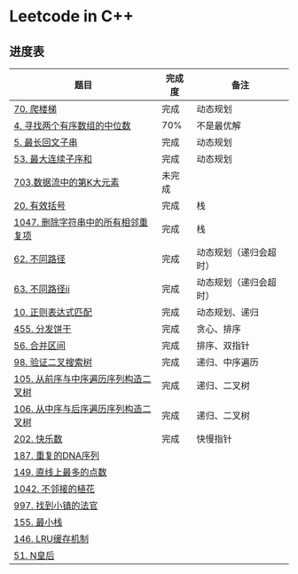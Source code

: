 # Leetcode in C++

## 进度表

| 题目                          | 完成度 | 备注       |
| ----------------------------- | ------ | ---------- |
| [70. 爬楼梯](https://leetcode-cn.com/problems/climbing-stairs)              | 完成   | 动态规划   |
| [4. 寻找两个有序数组的中位数](https://leetcode-cn.com/problems/median-of-two-sorted-arrays) | 70%    | 不是最优解 |
| [5. 最长回文子串](https://leetcode-cn.com/problems/longest-palindromic-substring) | 完成 | 动态规划 |
| [53. 最大连续子序和](https://leetcode-cn.com/problems/maximum-subarray) | 完成 | 动态规划 |
| [703.数据流中的第K大元素](https://leetcode-cn.com/problems/kth-largest-element-in-a-stream/) | 未完成 |  |
|[20. 有效括号](https://leetcode-cn.com/problems/valid-parentheses/)| 完成 | 栈 |
|[1047. 删除字符串中的所有相邻重复项](https://leetcode-cn.com/problems/remove-all-adjacent-duplicates-in-string/)| 完成 | 栈 |
| [62. 不同路径](https://leetcode-cn.com/problems/unique-paths/) | 完成 | 动态规划（递归会超时） |
| [63. 不同路径ii](https://leetcode-cn.com/problems/unique-paths-ii/) | 完成 | 动态规划（递归会超时） |
|[10. 正则表达式匹配](https://leetcode-cn.com/problems/regular-expression-matching/)| 完成 | 动态规划、递归|
|[455. 分发饼干](https://leetcode-cn.com/problems/assign-cookies/)|完成|贪心、排序|
|[56. 合并区间](https://leetcode-cn.com/problems/merge-intervals/solution/he-bing-qu-jian-by-leetcode/)|完成|排序、双指针|
|[98. 验证二叉搜索树](https://leetcode-cn.com/problems/validate-binary-search-tree/)|完成|递归、中序遍历|
|[105. 从前序与中序遍历序列构造二叉树](https://leetcode-cn.com/problems/construct-binary-tree-from-preorder-and-inorder-traversal/)|完成|递归、二叉树|
|[106. 从中序与后序遍历序列构造二叉树](https://leetcode-cn.com/problems/construct-binary-tree-from-inorder-and-postorder-traversal/)|完成|递归、二叉树|
|[202. 快乐数](https://leetcode-cn.com/problems/happy-number/)| 完成 | 快慢指针 |
|[187. 重复的DNA序列](https://leetcode-cn.com/problems/repeated-dna-sequences/)|||
|[149. 直线上最多的点数](https://leetcode-cn.com/problems/max-points-on-a-line/)|||
|[1042. 不邻接的植花](https://leetcode-cn.com/problems/flower-planting-with-no-adjacent/)|||
|[997. 找到小镇的法官](https://leetcode-cn.com/problems/find-the-town-judge/)|||
|[155. 最小栈](https://leetcode-cn.com/problems/min-stack/)|||
|[146. LRU缓存机制](https://leetcode-cn.com/problems/lru-cache/)|||
|[51. N皇后](https://leetcode-cn.com/problems/n-queens/)|||
